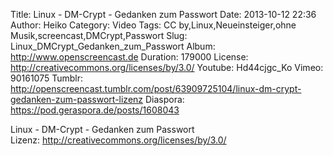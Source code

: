 Title: Linux - DM-Crypt - Gedanken zum Passwort
Date: 2013-10-12 22:36
Author: Heiko
Category: Video
Tags: CC by,Linux,Neueinsteiger,ohne Musik,screencast,DMCrypt,Passwort
Slug: Linux_DMCrypt_Gedanken_zum_Passwort
Album: http://www.openscreencast.de
Duration: 179000
License: http://creativecommons.org/licenses/by/3.0/
Youtube: Hd44cjgc_Ko
Vimeo: 90161075
Tumblr: http://openscreencast.tumblr.com/post/63909725104/linux-dm-crypt-gedanken-zum-passwort-lizenz
Diaspora: https://pod.geraspora.de/posts/1608043

Linux - DM-Crypt - Gedanken zum Passwort  
Lizenz: <http://creativecommons.org/licenses/by/3.0/>

